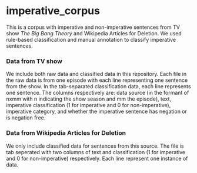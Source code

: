 # imperative_corpus
This is a corpus with imperative and non-imperative sentences from TV show *The Big Bang Theory* and Wikipedia Articles for Deletion. We used rule-based classification and manual annotation to classify imperative sentences.

### Data from TV show
We include both raw data and classified data in this repository. Each file in the raw data is from one episode with each line representing one sentence from the show. In the tab-separated classification data, each line represents one sentence. The columns respectively are: data source (in the formant of nxmm with n indicating the show season and mm the episode), text, imperative classification (1 for imperative and 0 for non-imperative), imperative category, and whether the imperative sentence has negation or is negation free.

### Data from Wikipedia Articles for Deletion
We only include classified data for sentences from this source. The file is tab seperated with two columns of text and classification (1 for imperative and 0 for non-imperative) respectively. Each line represent one instance of data.
